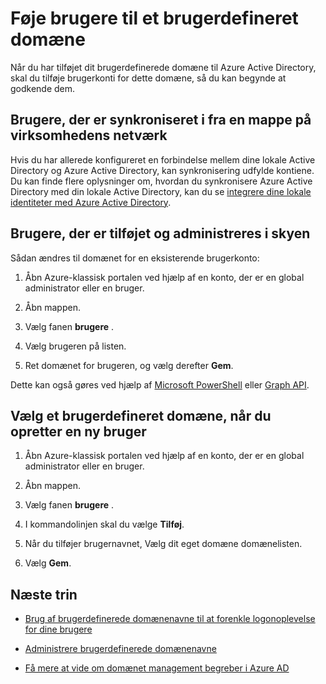 <properties
    pageTitle="Føje brugere til et brugerdefineret domæne i Azure Active Directory | Microsoft Azure"
    description="Sådan indsættes et brugerdefineret domæne i Azure Active Directory med brugerkonti."
    services="active-directory"
    documentationCenter=""
    authors="jeffsta"
    manager="femila"
    editor=""/>

<tags
    ms.service="active-directory"
    ms.workload="identity"
    ms.tgt_pltfrm="na"
    ms.devlang="na"
    ms.topic="article"
    ms.date="10/04/2016"
    ms.author="curtand;jeffsta"/>

# <a name="assign-users-to-a-custom-domain"></a>Føje brugere til et brugerdefineret domæne

Når du har tilføjet dit brugerdefinerede domæne til Azure Active Directory, skal du tilføje brugerkonti for dette domæne, så du kan begynde at godkende dem.

## <a name="users-synced-in-from-a-directory-on-your-corporate-network"></a>Brugere, der er synkroniseret i fra en mappe på virksomhedens netværk

Hvis du har allerede konfigureret en forbindelse mellem dine lokale Active Directory og Azure Active Directory, kan synkronisering udfylde kontiene. Du kan finde flere oplysninger om, hvordan du synkronisere Azure Active Directory med din lokale Active Directory, kan du se [integrere dine lokale identiteter med Azure Active Directory](active-directory-aadconnect.md).

## <a name="users-added-and-managed-in-the-cloud"></a>Brugere, der er tilføjet og administreres i skyen

Sådan ændres til domænet for en eksisterende brugerkonto:

1.  Åbn Azure-klassisk portalen ved hjælp af en konto, der er en global administrator eller en bruger.

2.  Åbn mappen.

3.  Vælg fanen **brugere** .

4.  Vælg brugeren på listen.

5.  Ret domænet for brugeren, og vælg derefter **Gem**.

Dette kan også gøres ved hjælp af [Microsoft PowerShell](https://msdn.microsoft.com/library/azure/e1ef403f-3347-4409-8f46-d72dafa116e0#BKMK_ManageDomains) eller [Graph API](https://msdn.microsoft.com/Library/Azure/Ad/Graph/api/domains-operations).

## <a name="select-a-custom-domain-when-creating-a-new-user"></a>Vælg et brugerdefineret domæne, når du opretter en ny bruger

1.  Åbn Azure-klassisk portalen ved hjælp af en konto, der er en global administrator eller en bruger.

2.  Åbn mappen.

3.  Vælg fanen **brugere** .

4.  I kommandolinjen skal du vælge **Tilføj**.

5.  Når du tilføjer brugernavnet, Vælg dit eget domæne domænelisten.

6.  Vælg **Gem**.

## <a name="next-steps"></a>Næste trin

-   [Brug af brugerdefinerede domænenavne til at forenkle logonoplevelse for dine brugere](active-directory-add-domain.md)

-   [Administrere brugerdefinerede domænenavne](active-directory-add-manage-domain-names.md)

-   [Få mere at vide om domænet management begreber i Azure AD](active-directory-add-domain-concepts.md)
